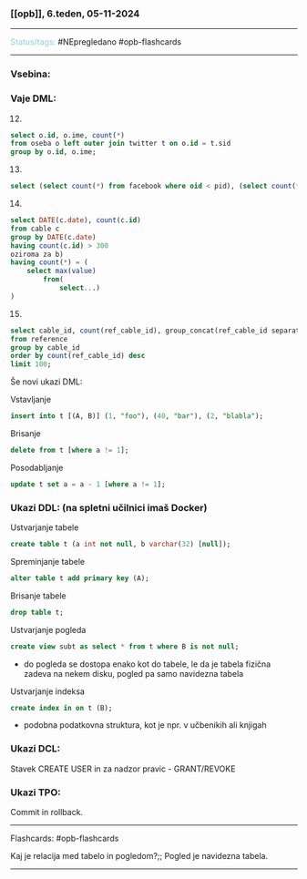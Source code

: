 ### [[opb]], 6.teden, 05-11-2024
---

<font color="#92cddc">Status/tags:</font> #NEpregledano #opb-flashcards 

---

### Vsebina:

### Vaje DML:

12) 
```SQL
select o.id, o.ime, count(*)
from oseba o left outer join twitter t on o.id = t.sid
group by o.id, o.ime;
```
13) 
```SQL
select (select count(*) from facebook where oid < pid), (select count(*) from twitter)
```
14) 
```SQL
select DATE(c.date), count(c.id)
from cable c
group by DATE(c.date)
having count(c.id) > 300 
oziroma za b)
having count(*) = (
	select max(value)
		from(
			select...)
)
```
15) 
```SQL
select cable_id, count(ref_cable_id), group_concat(ref_cable_id separator ', ')
from reference
group by cable_id
order by count(ref_cable_id) desc
limit 100;
```

Še novi ukazi DML:

Vstavljanje
```SQL
insert into t [(A, B)] (1, "foo"), (40, "bar"), (2, "blabla");
```
Brisanje
```SQL
delete from t [where a != 1];
```
Posodabljanje
```SQL
update t set a = a - 1 [where a != 1];
```


### Ukazi DDL: (na spletni učilnici imaš Docker)

Ustvarjanje tabele
```SQL
create table t (a int not null, b varchar(32) [null]);
```
Spreminjanje tabele
```SQL
alter table t add primary key (A);
```
Brisanje tabele
```SQL
drop table t;
```
Ustvarjanje pogleda
```SQL
create view subt as select * from t where B is not null;
```

- do pogleda se dostopa enako kot do tabele, le da je tabela fizična zadeva na nekem disku, pogled pa samo navidezna tabela

Ustvarjanje indeksa
```SQL
create index in on t (B); 
```
- podobna podatkovna struktura, kot je npr. v učbenikih ali knjigah


### Ukazi DCL:

Stavek CREATE USER in za nadzor pravic - GRANT/REVOKE

### Ukazi TPO:

Commit in rollback.

---

Flashcards: #opb-flashcards 

Kaj je relacija med tabelo in pogledom?;; Pogled je navidezna tabela.

---